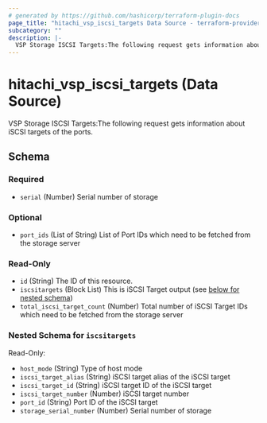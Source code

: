 ```yaml
---
# generated by https://github.com/hashicorp/terraform-plugin-docs
page_title: "hitachi_vsp_iscsi_targets Data Source - terraform-provider-hitachi"
subcategory: ""
description: |-
  VSP Storage ISCSI Targets:The following request gets information about iSCSI targets of the ports.
---
```


# hitachi_vsp_iscsi_targets (Data Source)

VSP Storage ISCSI Targets:The following request gets information about iSCSI targets of the ports.



<!-- schema generated by tfplugindocs -->
## Schema

### Required

- `serial` (Number) Serial number of storage

### Optional

- `port_ids` (List of String) List of Port IDs which need to be fetched from the storage server

### Read-Only

- `id` (String) The ID of this resource.
- `iscsitargets` (Block List) This is iSCSI Target output (see [below for nested schema](#nestedblock--iscsitargets))
- `total_iscsi_target_count` (Number) Total number of iSCSI Target IDs which need to be fetched from the storage server

<a id="nestedblock--iscsitargets"></a>
### Nested Schema for `iscsitargets`

Read-Only:

- `host_mode` (String) Type of host mode
- `iscsi_target_alias` (String) iSCSI target alias of the iSCSI target
- `iscsi_target_id` (String) iSCSI target ID of the iSCSI target
- `iscsi_target_number` (Number) iSCSI target number
- `port_id` (String) Port ID of the iSCSI target
- `storage_serial_number` (Number) Serial number of storage
